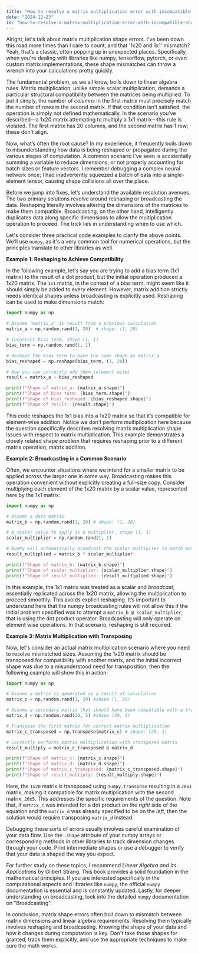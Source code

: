 ```yaml
---
title: "How to resolve a matrix multiplication error with incompatible shapes (1x20 and 1x1)?"
date: "2024-12-23"
id: "how-to-resolve-a-matrix-multiplication-error-with-incompatible-shapes-1x20-and-1x1"
---
```


Alright, let's talk about matrix multiplication shape errors. I've been down this road more times than I care to count, and that '1x20 and 1x1' mismatch? Yeah, that’s a classic, often popping up in unexpected places. Specifically, when you're dealing with libraries like numpy, tensorflow, pytorch, or even custom matrix implementations, these shape mismatches can throw a wrench into your calculations pretty quickly.

The fundamental problem, as we all know, boils down to linear algebra rules. Matrix multiplication, unlike simple scalar multiplication, demands a particular structural compatibility between the matrices being multiplied. To put it simply, the number of *columns* in the first matrix must precisely match the number of *rows* in the second matrix. If that condition isn’t satisfied, the operation is simply not defined mathematically. In the scenario you’ve described—a 1x20 matrix attempting to multiply a 1x1 matrix—this rule is violated. The first matrix has 20 columns, and the second matrix has 1 row; these don't align.

Now, what’s often the root cause? In my experience, it frequently boils down to misunderstanding how data is being reshaped or propagated during the various stages of computation. A common scenario I've seen is accidentally summing a variable to reduce dimensions, or not properly accounting for batch sizes or feature vectors. I remember debugging a complex neural network once; I had inadvertently squeezed a batch of data into a single-element tensor, causing shape collisions all over the place.

Before we jump into fixes, let’s understand the available resolution avenues. The two primary solutions revolve around reshaping or broadcasting the data. Reshaping literally involves altering the dimensions of the matrices to make them compatible. Broadcasting, on the other hand, intelligently duplicates data along specific dimensions to allow the multiplication operation to proceed. The trick lies in understanding when to use which.

Let's consider three practical code examples to clarify the above points. We’ll use `numpy`, as it's a very common tool for numerical operations, but the principles translate to other libraries as well.

**Example 1: Reshaping to Achieve Compatibility**

In the following example, let's say you are trying to add a bias term (1x1 matrix) to the result of a dot product, but the initial operation produced a 1x20 matrix. The `1x1` matrix, in the context of a bias term, might seem like it should simply be added to every element. However, matrix addition strictly needs identical shapes unless broadcasting is explicitly used. Reshaping can be used to make dimensions match:

```python
import numpy as np

# Assume 'matrix_a' is result from a previous calculation
matrix_a = np.random.rand(1, 20)  # shape: (1, 20)

# Incorrect bias term, shape (1, 1)
bias_term = np.random.rand(1, 1)

# Reshape the bias term to have the same shape as matrix_a
bias_reshaped = np.reshape(bias_term, (1, 20))

# Now you can correctly add them (element wise)
result = matrix_a + bias_reshaped

print(f"Shape of matrix_a: {matrix_a.shape}")
print(f"Shape of bias_term: {bias_term.shape}")
print(f"Shape of bias_reshaped: {bias_reshaped.shape}")
print(f"Shape of result: {result.shape}")
```
This code reshapes the 1x1 bias into a 1x20 matrix so that it’s compatible for element-wise addition. Notice we don't perform multiplication here because the question specifically describes resolving matrix multiplication shape issues with respect to matrix multiplication. This example demonstrates a closely related shape problem that requires reshaping prior to a different matrix operation, matrix addition.

**Example 2: Broadcasting in a Common Scenario**

Often, we encounter situations where we intend for a smaller matrix to be applied across the larger one in some way. Broadcasting makes this operation convenient without explicitly creating a full-size copy. Consider multiplying each element of the 1x20 matrix by a scalar value, represented here by the 1x1 matrix:

```python
import numpy as np

# Assume a data matrix
matrix_b = np.random.rand(1, 20) # shape: (1, 20)

# A scalar value to apply as a multiplier, shape (1, 1)
scalar_multiplier = np.random.rand(1, 1)

# NumPy will automatically broadcast the scalar multiplier to match matrix_b's dimensions
result_multiplied = matrix_b * scalar_multiplier

print(f"Shape of matrix_b: {matrix_b.shape}")
print(f"Shape of scalar_multiplier: {scalar_multiplier.shape}")
print(f"Shape of result_multiplied: {result_multiplied.shape}")
```

In this example, the 1x1 matrix was treated as a scalar and *broadcast*, essentially replicated across the 1x20 matrix, allowing the multiplication to proceed smoothly. This avoids explicit reshaping. It’s important to understand here that the numpy broadcasting rules will not allow this if the initial problem specified was to attempt a `matrix_b @ scalar_multiplier`, that is using the dot product operator. Broadcasting will only operate on element wise operations. In that scenario, reshaping is still required.

**Example 3: Matrix Multiplication with Transposing**

Now, let's consider an actual matrix multiplication scenario where you need to resolve mismatched sizes. Assuming the 1x20 matrix should be transposed for compatibility with another matrix, and the initial incorrect shape was due to a misunderstood need for transposition, then the following example will show this in action:

```python
import numpy as np

# Assume a matrix is generated as a result of calculation
matrix_c = np.random.rand(1, 20) #shape (1, 20)

# Assume a secondary matrix that should have been compatible with a transposed version of the first matrix
matrix_d = np.random.rand(20, 5) #shape (20, 5)

# Transpose the first matrix for correct matrix multiplication
matrix_c_transposed = np.transpose(matrix_c) # shape: (20, 1)

# Correctly performs matrix multiplication with transposed matrix
result_multiply = matrix_c_transposed @ matrix_d

print(f"Shape of matrix_c: {matrix_c.shape}")
print(f"Shape of matrix_d: {matrix_d.shape}")
print(f"Shape of matrix_c_transposed: {matrix_c_transposed.shape}")
print(f"Shape of result_multiply: {result_multiply.shape}")
```

Here, the `1x20` matrix is transposed using `numpy.transpose` resulting in a `20x1` matrix, making it compatible for matrix multiplication with the second matrix, `20x5`. This addresses the specific requirements of the question. Note that, if `matrix_c` was intended for a dot product on the *right* side of the equation and the `matrix_d` was already specified to be on the *left*, then the solution would require transposing *`matrix_d`* instead.

Debugging these sorts of errors usually involves careful examination of your data flow. Use the `.shape` attribute of your numpy arrays or corresponding methods in other libraries to track dimension changes through your code. Print intermediate shapes or use a debugger to verify that your data is shaped the way you expect.

For further study on these topics, I recommend *Linear Algebra and Its Applications* by Gilbert Strang. This book provides a solid foundation in the mathematical principles. If you are interested specifically in the computational aspects and libraries like `numpy`, the official `numpy` documentation is essential and is constantly updated. Lastly, for deeper understanding on broadcasting, look into the detailed `numpy` documentation on "Broadcasting".

In conclusion, matrix shape errors often boil down to mismatch between matrix dimensions and linear algebra requirements. Resolving them typically involves reshaping and broadcasting. Knowing the shape of your data and how it changes during computation is key. Don't take those shapes for granted; track them explicitly, and use the appropriate techniques to make sure the math works.
